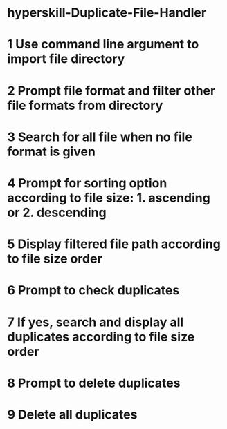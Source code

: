 # hyperskill-Duplicate-File-Handler

# 1 Use command line argument to import file directory
# 2 Prompt file format and filter other file formats from directory
# 3 Search for all file when no file format is given
# 4 Prompt for sorting option according to file size: 1. ascending or 2. descending
# 5 Display filtered file path according to file size order
# 6 Prompt to check duplicates
# 7 If yes, search and display all duplicates according to file size order
# 8 Prompt to delete duplicates
# 9 Delete all duplicates
